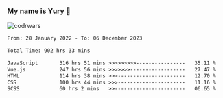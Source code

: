### My name is Yury 👋 
![codrwars](https://www.codewars.com/users/litury/badges/micro) 


<!--START_SECTION:waka-->

```txt
From: 28 January 2022 - To: 06 December 2023

Total Time: 902 hrs 33 mins

JavaScript       316 hrs 51 mins >>>>>>>>>----------------   35.11 %
Vue.js           247 hrs 56 mins >>>>>>>------------------   27.47 %
HTML             114 hrs 38 mins >>>----------------------   12.70 %
CSS              100 hrs 44 mins >>>----------------------   11.16 %
SCSS             60 hrs 2 mins   >>-----------------------   06.65 %
```

<!--END_SECTION:waka-->

